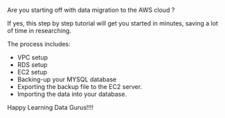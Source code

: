 Are you starting off with data migration to the AWS cloud ?

If yes, this step by step tutorial will get you started in minutes, saving a lot of time in researching.

The process includes:
- VPC setup
- RDS setup
- EC2 setup
- Backing-up your MYSQL database
- Exporting the backup file to the EC2 server.
- Importing the data into your database.

Happy Learning Data Gurus!!!!
